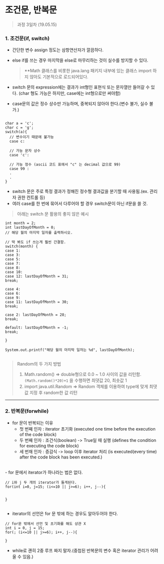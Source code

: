 조건문, 반복문
=========

> 과정 3일차 (19.05.15)

### 1. 조건문(if, switch)

- 간단한 변수 assign 정도는 삼항연산자가 깔끔하다.
- else if를 쓰는 경우 마지막을 else로 마무리하는 것이 실수를 방지할 수 있다.

  > **Math 클래스를 비롯한 java.lang 패키지 내부에 있는 클래스 import 하지 않아도 기본적으로 로드되어있다.

- switch 문의 expression에는 결과가 int형인 표현식 또는 문자열만 들어갈 수 있다. (char 형도 가능은 하지만, case에는 int형으로만 써야함)
- case문의 값은 정수 상수만 가능하며, 중복되지 않아야 한다.(변수 불가, 실수 불가.)
<pre><code>
char a = 'c';
char c = 'g';
switch(a){
  // 변수이기 때문에 불가능
  case c:

  // 가능 문자 상수
  case 'c':

  // 가능 정수 (ascii 코드 표에서 "c" 는 decimal 값으로 99)
  case 99 :
  .
  .
}
</code></pre>

- switch 문은 주로 특정 결과가 정해진 정수형 결과값을 분기할 때 사용됨.(ex. 관리자 권한 컨트롤 등)
- 여러 case를 한 번에 묶어서 다루어야 할 경우 switch문이 아닌 if문을 쓸 것.
> 아래는 switch 문 활용의 좋지 않은 예시
<pre><code>int month = 2;
int lastDayOfMonth = 0;
// 해당 월의 마지막 일자를 출력하시오.

// 딱 봐도 if 쓰는게 훨씬 간결함.
switch(month) {
case 1:
case 3: 
case 5: 
case 7: 
case 8: 
case 10: 
case 12: lastDayOfMonth = 31;
break;

case 4: 
case 6: 
case 9: 
case 11: lastDayOfMonth = 30;
break;

case 2: lastDayOfMonth = 28;
break;

default: lastDayOfMonth = -1;
break;

}

System.out.printf("해당 월의 마지막 일자는 %d", lastDayOfMonth);

</code></pre>

> Random의 두 가지 방법<br>
> 1. Math.random() => double형으로 0.0 ~ 1.0 사이의 값을 리턴함.`(Math.random()*20)+1` 을 수행하면 최댓값 20, 최솟값 1
> 2. import java.util.Random => Random 객체를 이용하여 type에 맞게 최댓값 지정 후 random한 값 리턴
---
### 2. 반복문(forwhile)

- for 문이 반복되는 이유
  - 첫 번째 인자 : iterator 초기화 (executed one time before the execution of the code block)
  - 두 번째 인자 : 조건식(boolean) -> True일 때 실행 (defines the condition for executing the code block)
  - 세 번재 인자 : 증감식 -> loop 이후 iterator 처리 (is executed(every time) after the code block has been executed.)
<br>
- for 문에서 iterator가 하나라는 법은 없다.
<pre><code>// i와 j 두 개의 iterator가 돌게된다.
for(int i=0, j=15; (i<=10 || j>=6); i++, j--){

}
</code></pre>

- iterator의 선언은 for 문 밖에 하는 경우도 알아두어야 한다.
<pre><code>// for문 밖에서 선언 및 초기화를 해도 상관 X
int i = 0, j = 15;
for(; (i<=10 || j>=6); i++, j--){

}
</code></pre>

- while로 괜히 2중 루프 짜지 말자.(중첩된 반복문의 변수 혹은 iterator 관리가 어려울 수 있음.)
